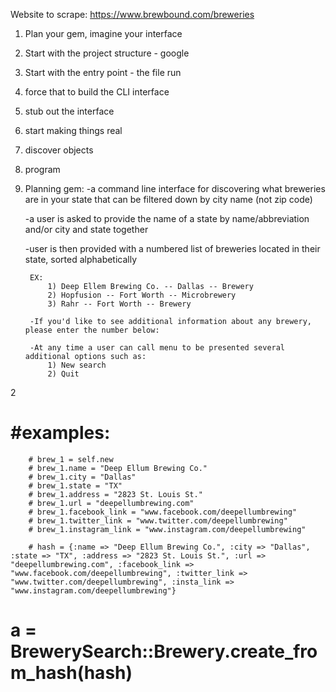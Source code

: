 Website to scrape: https://www.brewbound.com/breweries 

1) Plan your gem, imagine your interface
2) Start with the project structure - google
3) Start with the entry point - the file run
4) force that to build the CLI interface
5) stub out the interface
6) start making things real
7) discover objects
8) program

1) Planning gem:
    -a command line interface for discovering what breweries are in your state that can be filtered down by city name (not zip code)

    -a user is asked to provide the name of a state by name/abbreviation and/or city and state together

    -user is then provided with a numbered list of breweries located in their state, sorted alphabetically

        EX:
            1) Deep Ellem Brewing Co. -- Dallas -- Brewery
            2) Hopfusion -- Fort Worth -- Microbrewery
            3) Rahr -- Fort Worth -- Brewery

        -If you'd like to see additional information about any brewery, please enter the number below:

        -At any time a user can call menu to be presented several additional options such as:
            1) New search
            2) Quit

2

 # #examples:
        # brew_1 = self.new
        # brew_1.name = "Deep Ellum Brewing Co."
        # brew_1.city = "Dallas"
        # brew_1.state = "TX"
        # brew_1.address = "2823 St. Louis St." 
        # brew_1.url = "deepellumbrewing.com"
        # brew_1.facebook_link = "www.facebook.com/deepellumbrewing"
        # brew_1.twitter_link = "www.twitter.com/deepellumbrewing"
        # brew_1.instagram_link = "www.instagram.com/deepellumbrewing"

        # hash = {:name => "Deep Ellum Brewing Co.", :city => "Dallas", :state => "TX", :address => "2823 St. Louis St.", :url => "deepellumbrewing.com", :facebook_link => "www.facebook.com/deepellumbrewing", :twitter_link => "www.twitter.com/deepellumbrewing", :insta_link => "www.instagram.com/deepellumbrewing"}
# a = BrewerySearch::Brewery.create_from_hash(hash)
